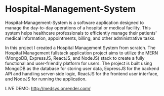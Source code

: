# Hospital-Management-System
Hospital-Management-System is a software application designed to manage the day-to-day operations of a hospital or medical facility. This system helps healthcare professionals to efficiently manage their patients' medical information, appointments, billing, and other administrative tasks.

In this project I created a Hospital Management System from scratch. The Hospital Management fullstack application project aims to utilize the MERN (MongoDB, ExpressJS, ReactJS, and NodeJS) stack to create a fully functional and user-friendly platform for users. The project is built using MongoDB as the database for storing user data, ExpressJS for the backend API and handling server-side logic, ReactJS for the frontend user interface, and NodeJS for running the application.

LIVE DEMO: http://medsys.onrender.com/
